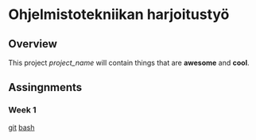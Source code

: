 # Ohjelmistotekniikan harjoitustyö
## Overview
This project *project_name* will contain things that are **awesome** and **cool**. 

## Assingnments
### Week 1
[git](https://github.com/justuskeinanen/ot-harjoitustyo/blob/master/laskarit/viikko1/gitlog.txt)
[bash](https://github.com/justuskeinanen/ot-harjoitustyo/blob/master/laskarit/viikko1/komentorivi.txt)

